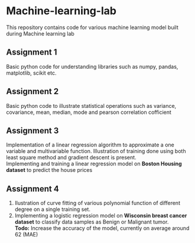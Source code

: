 # Machine-learning-lab
This repository contains code for various machine learning model built during Machine learning lab

## Assignment 1

Basic python code for understanding libraries such as numpy, pandas, matplotlib, scikit etc.

## Assignment 2

Basic python code to illustrate statistical operations such as variance, covariance, mean, median, mode and pearson correlation cofficient

## Assignment 3

Implementation of a linear regression algorithm to approximate a one variable and multivariable function. Illustration of training done using both least square method and gradient descent is present. <br>
Implementing and training a linear regression model on **Boston Housing dataset** to predict the house prices


## Assignment 4

1. Ilustration of curve fitting of various polynomial function of different degree on a single training set.
2. Implementing a logistic regression model on **Wisconsin breast cancer dataset** to classify data samples as Benign or Malignant tumor. <br>
    **Todo:** Increase the accuracy of the model, currently on average around 62 (MAE)
